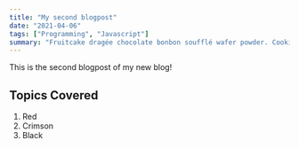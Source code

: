 ```yaml
---
title: "My second blogpost"
date: "2021-04-06"
tags: ["Programming", "Javascript"]
summary: "Fruitcake dragée chocolate bonbon soufflé wafer powder. Cookie brownie sweet roll tootsie roll cake jelly marshmallow I love. Cotton candy lollipop dragée marshmallow chocolate cake I love topping ice cream I love."
---
```


This is the second blogpost of my new blog!

## Topics Covered

1. Red
2. Crimson
3. Black
